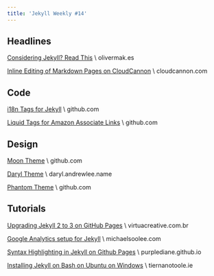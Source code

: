 ```yaml
---
title: 'Jekyll Weekly #14'
---
```

## Headlines

[Considering Jekyll? Read This](https://olivermak.es/2016/03/consider-jekyll/) \\
olivermak.es

[Inline Editing of Markdown Pages on CloudCannon](http://cloudcannon.com/features/2016/04/11/inline-editing-of-markdown-pages/) \\
cloudcannon.com

## Code

[i18n Tags for Jekyll](https://github.com/KrzysiekJ/jekyll-i18n_tags) \\
github.com

[Liquid Tags for Amazon Associate Links](https://github.com/tokzk/jekyll-amazon) \\
github.com

## Design

[Moon Theme](https://github.com/TaylanTatli/Moon) \\
github.com

[Daryl Theme](https://daryl.andrewlee.name/) \\
daryl.andrewlee.name

[Phantom Theme](https://github.com/BCasal/Phantom-Jekyll-Theme) \\
github.com

## Tutorials

[Upgrading Jekyll 2 to 3 on GitHub Pages](http://blog.virtuacreative.com.br/upgrade-jekyll-2-to-3-gh-pages.html) \\
virtuacreative.com.br

[Google Analytics setup for Jekyll](https://michaelsoolee.com/google-analytics-jekyll/) \\
michaelsoolee.com

[Syntax Highlighting in Jekyll on Github Pages](http://purplediane.github.io/jekyll/2016/04/11/syntax-hightlighting-in-jekyll.html) \\
purplediane.github.io

[Installing Jekyll on Bash on Ubuntu on Windows](https://www.tiernanotoole.ie/2016/04/11/installing-jekyll-on-bash-on-ubuntu-on-windows.html) \\
tiernanotoole.ie